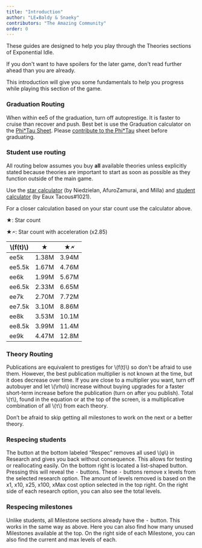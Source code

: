 ```yaml
---
title: "Introduction"
author: "LE★Baldy & Snaeky"
contributors: "The Amazing Community"
order: 0
---
```


These guides are designed to help you play through the Theories sections
of Exponential Idle.

If you don't want to have spoilers for the later game, don't read
further ahead than you are already.

This introduction will give you some fundamentals to help you progress
while playing this section of the game.

### Graduation Routing
When within ee5 of the graduation, turn off autoprestige. It is faster
to cruise than recover and push. Best bet is use the Graduation
calculator on the [Phi*Tau Sheet]. Please [contribute to the Phi*Tau]
sheet before graduating.

### Student use routing
All routing below assumes you buy **all** available theories unless
explicitly stated because theories are important to start as soon as
possible as they function outside of the main game.

Use the [star calculator] (by Niedzielan, AfuroZamurai, and Milla) and
[student calculator] (by Eaux Tacous#1021).

For a closer calculation based on your star count use the calculator above.

★: Star count

★🗲: Star count with acceleration (x2.85)

\\(f(t)\\) | ★ | ★🗲
---        | ---            | ---
ee5k       | 1.38M          | 3.94M
ee5.5k     | 1.67M          | 4.76M
ee6k       | 1.99M          | 5.67M
ee6.5k     | 2.33M          | 6.65M
ee7k       | 2.70M          | 7.72M
ee7.5k     | 3.10M          | 8.86M
ee8k       | 3.53M          | 10.1M
ee8.5k     | 3.99M          | 11.4M
ee9k       | 4.47M          | 12.8M

### Theory Routing
Publications are equivalent to prestiges for \\(f(t)\\) so don't be afraid to
use them. However, the best publication multiplier is not known at the
time, but it does decrease over time. If you are close to a multiplier
you want, turn off autobuyer and let \\(\rho\\) increase without buying
upgrades for a faster short-term increase before the publication (turn
on after you publish). Total \\(τ\\), found in the equation or at the top
of the screen, is a multiplicative combination of all \\(τ\\) from each
theory.

Don’t be afraid to skip getting all milestones to work on the next or a
better theory.

### Respecing students
The button at the bottom labeled “Respec” removes all used \\(φ\\) in
Research and gives you back without consequence. This allows for testing
or reallocating easily. On the bottom right is located a list-shaped
button. Pressing this will reveal the <kbd>-</kbd> buttons. These
<kbd>-</kbd> buttons remove x levels from the selected research option.
The amount of levels removed is based on the x1, x10, x25, x100, xMax
cost option selected in the top right. On the right side of each
research option, you can also see the total levels.

### Respecing milestones
Unlike students, all Milestone sections already have the <kbd>-</kbd> button.
This works in the same way as above. Here you can also find how many
unused Milestones available at the top. On the right side of each
Milestone, you can also find the current and max levels of each.

[Phi*Tau sheet]: https://docs.google.com/spreadsheets/d/1lz_V0rCr3usm1Wyqn2DEJdw6_7lhWIxXCYFmUbArV1c/edit#gid=305781148
[contribute to the Phi*Tau]: https://docs.google.com/forms/d/e/1FAIpQLSdDctG_t6NfaJ0XfaoJgIt_nBjX4alm7ID_koQSLf9u669gcQ/viewform
[star calculator]: https://conicgames.github.io/exponentialidle/students.html
[student calculator]: https://conicgames.github.io/exponentialidle/stars.html